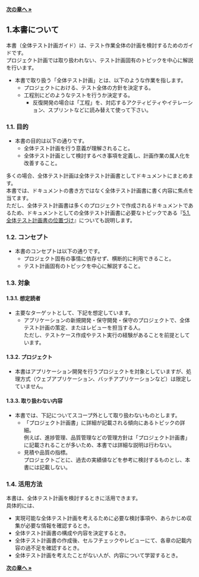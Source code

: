 [**次の章へ »**](./2.md)

## 1.本書について
本書（全体テスト計画ガイド）は、テスト作業全体の計画を検討するためのガイドです。  
プロジェクト計画では取り扱われない、テスト計画固有のトピックを中心に解説を行います。

* 本書で取り扱う「全体テスト計画」とは、以下のような作業を指します。
  * プロジェクトにおける、テスト全体の方針を決定する。
  * 工程別にどのようなテストを行うか決定する。
    * 反復開発の場合は「工程」を、対応するアクティビティやイテレーション、スプリントなどに読み替えて使って下さい。

### 1.1. 目的
* 本書の目的は以下の通りです。
  * 全体テスト計画を行う意義が理解されること。
  * 全体テスト計画として検討するべき事項を定義し、計画作業の属人化を改善すること。

多くの場合、全体テスト計画は全体テスト計画書としてドキュメントにまとめます。  
本書では、ドキュメントの書き方ではなく全体テスト計画書に書く内容に焦点を当てます。  
ただし、全体テスト計画書は多くのプロジェクトで作成されるドキュメントであるため、ドキュメントとしての全体テスト計画書に必要なトピックである『[5.1.全体テスト計画書の位置づけ](./5-1.md)』についても説明します。


### 1.2. コンセプト
* 本書のコンセプトは以下の通りです。
  * プロジェクト固有の事情に依存せず、横断的に利用できること。
  * テスト計画固有のトピックを中心に解説すること。

### 1.3. 対象

#### 1.3.1. 想定読者
* 主要なターゲットとして、下記を想定しています。
  * アプリケーションの新規開発・保守開発・保守のプロジェクトで、全体テスト計画の策定、またはレビューを担当する人。  
ただし、テストケース作成やテスト実行の経験があることを前提としています。

#### 1.3.2. プロジェクト
* 本書はアプリケーション開発を行うプロジェクトを対象としていますが、処理方式（ウェブアプリケーション、バッチアプリケーションなど）は限定していません。

#### 1.3.3. 取り扱わない内容
* 本書では、下記についてスコープ外として取り扱わないものとします。
  * 「プロジェクト計画書」に詳細が記載される傾向にあるトピックの詳細。  
例えば、進捗管理、品質管理などの管理方針は「プロジェクト計画書」に記載されることが多いため、本書では詳細な説明は行わない。
  * 見積や品質の指標。  
プロジェクトごとに、過去の実績値などを参考に検討するものとし、本書には記載しない。

### 1.4. 活用方法
本書は、全体テスト計画を検討するときに活用できます。  
具体的には、

* 実現可能な全体テスト計画を考えるために必要な検討事項や、あらかじめ収集が必要な情報を確認するとき。
* 全体テスト計画書の構成や内容を決定するとき。
* 全体テスト計画書の作成後、セルフチェックやレビューにて、各章の記載内容の過不足を確認するとき。
* 全体テスト計画を考えたことがない人が、内容について学習するとき。

[**次の章へ »**](./2.md)
